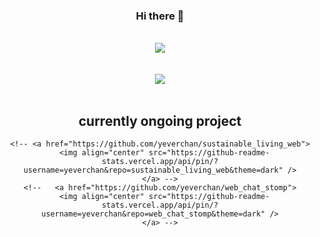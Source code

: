 <div align="center">
  
### Hi there 👋

<!--
**yeverchan/yeverchan** is a ✨ _special_ ✨ repository because its `README.md` (this file) appears on your GitHub profile.

Here are some ideas to get you started:

- 🔭 I’m currently working on ...
- 🌱 I’m currently learning ...
- 👯 I’m looking to collaborate on ...
- 🤔 I’m looking for help with ...
- 💬 Ask me about ...
- 📫 How to reach me: ...
- 😄 Pronouns: ...
- ⚡ Fun fact: ...
-->

<br/>
<a href="https://github.com/yeverchan">
  <img align="center" src="https://github-readme-stats.vercel.app/api?username=yeverchan&theme=dark" />
</a>  
<br/>
<br/>
<br/>
<a href="https://github.com/yeverchan">
  <img align="center" src="https://github-readme-stats.vercel.app/api/top-langs/?username=yeverchan&layout=compact&theme=dark" />
</a>
<br/>
<br/>
  
## currently ongoing project 
<!-- 
  <br/>
    <a href="https://github.com/yeverchan/movue">
      <img align="center" src="https://github-readme-stats.vercel.app/api/pin/?username=yeverchan&repo=movue&theme=dark" />
    </a>
<br/>
<br/>
    <a href="https://github.com/yeverchan/web-chat-application">
      <img align="center" src="https://github-readme-stats.vercel.app/api/pin/?username=yeverchan&repo=web-chat-application&theme=dark" />
    </a>
<br/> -->
  <!--  done  -->
    <!-- <a href="https://github.com/yeverchan/sustainable_living_web">
      <img align="center" src="https://github-readme-stats.vercel.app/api/pin/?username=yeverchan&repo=sustainable_living_web&theme=dark" />
    </a> -->
    <!--   <a href="https://github.com/yeverchan/web_chat_stomp">
      <img align="center" src="https://github-readme-stats.vercel.app/api/pin/?username=yeverchan&repo=web_chat_stomp&theme=dark" />
    </a> -->
</div>



